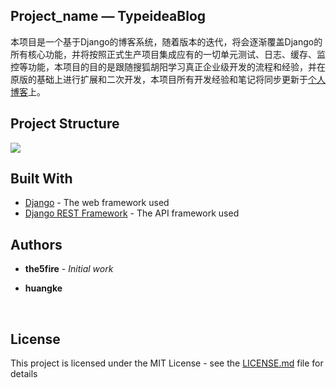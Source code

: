 ## Project_name  —  TypeideaBlog

本项目是一个基于Django的博客系统，随着版本的迭代，将会逐渐覆盖Django的所有核心功能，并将按照正式生产项目集成应有的一切单元测试、日志、缓存、监控等功能，本项目的目的是跟随搜狐胡阳学习真正企业级开发的流程和经验，并在原版的基础上进行扩展和二次开发，本项目所有开发经验和笔记将同步更新于[个人博客](https://huangke19.github.io/)上。



## Project Structure

![](http://imglf5.nosdn.127.net/img/djBlNVYzdmRMZEpxZmhNbDVHV1IwVGYrT0FqWVdrbVNXc3Z1U1BWZUxWVll0cjBmZjZaT3J3PT0.jpeg?imageView&thumbnail=1844y1436&type=jpg&quality=96&stripmeta=0&type=jpg)



## Built With

- [Django](http://djangoproject.com/) - The web framework used
- [Django REST Framework](http://www.django-rest-framework.org/) - The API framework used



## Authors

- **the5fire** - *Initial work* 

- **huangke** 

  ​

## License

This project is licensed under the MIT License - see the [LICENSE.md](https://www.diycode.cc/topics/LICENSE.md) file for details

